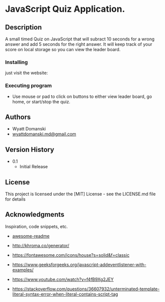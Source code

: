 
# JavaScript Quiz Application.



## Description

A small timed Quiz on JavaScript that will subract 10 seconds for a wrong answer and add 5 seconds for the right answer. It will keep track of your score on local storage so you can view the leader board.


### Installing

just visit the website: 

### Executing program

* Use mouse or pad to click on buttons to either view leader board, go home, or start/stop the quiz.



## Authors



* Wyatt Domanski 
* wyattdomanski.md@gmail.com

## Version History


* 0.1
    * Initial Release

## License

This project is licensed under the [MIT] License - see the LICENSE.md file for details

## Acknowledgments

Inspiration, code snippets, etc.
* [awesome-readme](https://github.com/matiassingers/awesome-readme)
* http://khroma.co/generator/
* https://fontawesome.com/icons/house?s=solid&f=classic
* https://www.geeksforgeeks.org/javascript-addeventlistener-with-examples/
* https://www.youtube.com/watch?v=f4fB9Xg2JEY

* https://stackoverflow.com/questions/36607932/unterminated-template-literal-syntax-error-when-literal-contains-script-tag
